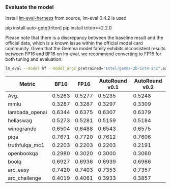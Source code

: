 ### Evaluate the model 

Install [lm-eval-harness](https://github.com/EleutherAI/lm-evaluation-harness.git) from source, lm-eval 0.4.2 is used

pip install auto-gptq[triton] 
pip install triton==2.2.0

Please note that there is a discrepancy between the baseline result and the official data, which is a known issue within the official model card community.
Given that the Gemma model family exhibits inconsistent results between FP16 and BF16 on lm-eval, we recommend converting to FP16 for both tuning and evaluation.

```bash
lm_eval --model hf --model_args pretrained="Intel/gemma-2b-int4-inc",autogptq=True,gptq_use_triton=True,dtype=float16 --device cuda:0 --tasks lambada_openai,hellaswag,piqa,winogrande,truthfulqa_mc1,openbookqa,boolq,rte,arc_easy,arc_challenge,mmlu --batch_size 16
```



| Metric         | BF16 | FP16   | AutoRound v0.1 | AutoRound v0.2 |
| -------------- | ---- | ------ |----------------|----------------|
| Avg.| 0.5263 | 0.5277 | 0.5235         | 0.5248         |
| mmlu           | 0.3287 | 0.3287 | 0.3297         | 0.3309         |
| lambada_openai | 0.6344 | 0.6375 | 0.6307         | 0.6379         |
| hellaswag      | 0.5273 | 0.5281 | 0.5159         | 0.5184         |
| winogrande     | 0.6504 | 0.6488 | 0.6543         | 0.6575         |
| piqa           | 0.7671 | 0.7720 | 0.7612         | 0.7606         |
| truthfulqa_mc1 | 0.2203 | 0.2203 | 0.2203         | 0.2191         |
| openbookqa     | 0.2980 | 0.3020 | 0.3000         | 0.3060         |
| boolq          | 0.6927 | 0.6936 | 0.6939         | 0.6966         |
| arc_easy       | 0.7420 | 0.7403 | 0.7353         | 0.7357         |
| arc_challenge  | 0.4019 | 0.4061 | 0.3933         | 0.3857         |
